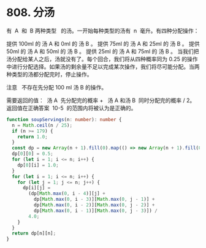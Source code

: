 # 808. 分汤

有  A  和  B 两种类型   的汤。一开始每种类型的汤有  n  毫升。有四种分配操作：

提供 100ml 的 汤 A 和 0ml 的 汤 B 。
提供 75ml 的 汤 A 和 25ml 的 汤 B 。
提供 50ml 的 汤 A 和 50ml 的 汤 B 。
提供 25ml 的 汤 A 和 75ml 的 汤 B 。
当我们把汤分配给某人之后，汤就没有了。每个回合，我们将从四种概率同为 0.25 的操作中进行分配选择。如果汤的剩余量不足以完成某次操作，我们将尽可能分配。当两种类型的汤都分配完时，停止操作。

注意   不存在先分配 100 ml 汤 B 的操作。

需要返回的值：  汤 A  先分配完的概率 +   汤 A 和汤 B  同时分配完的概率 / 2。返回值在正确答案  10-5  的范围内将被认为是正确的。

```typescript
function soupServings(n: number): number {
  n = Math.ceil(n / 25);
  if (n >= 179) {
    return 1.0;
  }
  const dp = new Array(n + 1).fill(0).map(() => new Array(n + 1).fill(0));
  dp[0][0] = 0.5;
  for (let i = 1; i <= n; i++) {
    dp[0][i] = 1.0;
  }
  for (let i = 1; i <= n; i++) {
    for (let j = 1; j <= n; j++) {
      dp[i][j] =
        (dp[Math.max(0, i - 4)][j] +
          dp[Math.max(0, i - 3)][Math.max(0, j - 1)] +
          dp[Math.max(0, i - 2)][Math.max(0, j - 2)] +
          dp[Math.max(0, i - 1)][Math.max(0, j - 3)]) /
        4.0;
    }
  }
  return dp[n][n];
}
```
